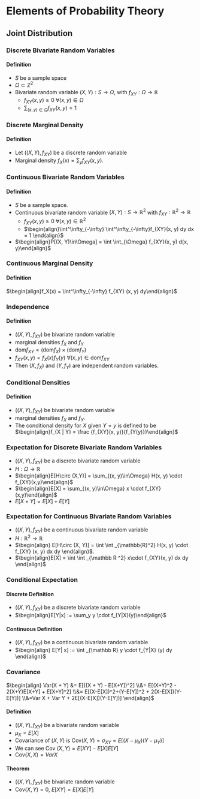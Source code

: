 # Elements of Probability Theory

## Joint Distribution

### Discrete Bivariate Random Variables

#### Definition

-   $S$ be a sample space
-   $\Omega \subset \mathbb{Z}^2$
-   Bivariate random variable $(X, Y): S \to \Omega$, with $f_{XY}: \Omega \to \mathbb{R}$
    -   $f_{XY}(x, y) \geq 0$ $\forall (x, y) \in \Omega$
    -   $\sum_{(x, y) \in\Omega} f_{XY}(x, y) = 1$

### Discrete Marginal Density

#### Definition

-   Let $((X, Y), f_{XY})$ be a discrete random variable
-   Marginal density $f_X(x) = \sum _ y f_{XY}(x, y)$.

### Continuous Bivariate Random Variables

#### Definition

-   $S$ be a sample space.
-   Continuous bivariate random variable $(X, Y): S\to \mathbb{R}^2$ with $f_{XY}: \mathbb{R}^2 \to \mathbb{R}$
    -   $f_{XY}(x, y) \geq 0$ $\forall (x, y) \in \mathbb{R}^2$
    -   $\begin{align}\int^\infty_{-\infty} \int^\infty_{-\infty}f_{XY}(x, y) dy dx = 1 \end{align}$
-   $\begin{align}P[(X, Y)\in\Omega] = \int \int_{\Omega} f_{XY}(x, y) d(x, y)\end{align}$

### Continuous Marginal Density

#### Definition

$\begin{align}f_X(x) = \int^\infty_{-\infty} f_{XY} (x, y) dy\end{align}$

<div style="page-break-after: always;"></div>

### Independence

#### Definition

-   $((X, Y), f_{XY})$ be bivariate random variable
-   marginal densities $f_X$ and $f_Y$
-   $\text{dom} f_{XY} = (\text{dom}f_X) \times (\text{dom}f_Y)$
-   $f_{XY} (x, y) = f_X(x) f_Y(y)$ $\forall (x, y) \in \text{dom} f_{XY}$
-   Then $(X, f_X)$ and $(Y, f_Y)$ are independent random variables.

### Conditional Densities

#### Definition

-   $((X, Y), f_{XY})$ be bivariate random variable
-   marginal densities $f_X$ and $f_Y$.
-   The conditional density for $X$ given $Y = y$ is defined to be $\begin{align}f_{X | Y} = \frac {f_{XY}(x, y)}{f_{Y(y)}}\end{align}$

### Expectation for Discrete Bivariate Random Variables

-   $((X, Y), f_{XY})$ be a discrete bivariate random variable
-   $H: \Omega \to \mathbb{R}$
-   $\begin{align}E[H\circ (X,Y)] = \sum_{(x, y)\in\Omega} H(x, y) \cdot f_{XY}(x,y)\end{align}$
-   $\begin{align}E[X] = \sum_{(x, y)\in\Omega} x \cdot f_{XY}(x,y)\end{align}$
-   $E[X+Y] = E[X]+E[Y]$

### Expectation for Continuous Bivariate Random Variables

-   $((X, Y), f_{XY})$ be a continuous bivariate random variable
-   $H: \mathbb{R}^2 \to \mathbb{R}$
-   $\begin{align} E[H\circ (X, Y)] = \int \int _{\mathbb{R}^2} H(x, y) \cdot f_{XY} (x, y) dx dy \end{align}$.
-   $\begin{align}E[X] = \int \int _{\mathbb R ^2} x\cdot f_{XY}(x, y) dx dy \end{align}$

### Conditional Expectation

#### Discrete Definition

-   $((X, Y), f_{XY})$ be a discrete bivariate random variable
-   $\begin{align}E[Y|x] := \sum_y y \cdot f_{Y|X}(y)\end{align}$

#### Continuous Definition

-   $((X, Y), f_{XY})$ be a continuous bivariate random variable
-   $\begin{align} E[Y| x] := \int _{\mathbb R} y \cdot f_{Y|X} (y) dy \end{align}$

<div style="page-break-after: always;"></div>

### Covariance

$\begin{align} Var(X + Y) &= E[((X + Y) - E[X+Y])^2] \\&= E[(X+Y)^2 - 2(X+Y)E[X+Y] + E[X+Y]^2] \\&= E[(X-E[X])^2+(Y-E[Y])^2 + 2(X-E[X])(Y-E[Y])] \\&=Var X  + Var Y + 2E[(X-E[X])(Y-E[Y])] \end{align}$

#### Definition

-   $((X, Y), f_{XY})$ be a bivariate random variable
-   $\mu_X = E[X]$
-   Covariance of $(X, Y)$ is $\text{Cov} (X, Y) = \sigma_{XY} = E[(X-\mu_X)(Y-\mu_Y)]$
-   We can see $\text {Cov } (X, Y) = E[XY] - E[X]E[Y]$
-   $\text{Cov}(X, X) = Var X$

#### Theorem

-   $((X, Y), f_{XY})$ be bivariate random variable
-   $\text{Cov} (X, Y) = 0$, $E[XY] = E[X] E[Y]$

